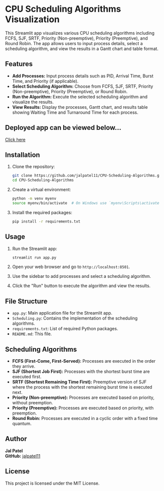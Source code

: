 

# CPU Scheduling Algorithms Visualization

This Streamlit app visualizes various CPU scheduling algorithms including FCFS, SJF, SRTF, Priority (Non-preemptive), Priority (Preemptive), and Round Robin. The app allows users to input process details, select a scheduling algorithm, and view the results in a Gantt chart and table format.

## Features

- **Add Processes:** Input process details such as PID, Arrival Time, Burst Time, and Priority (if applicable).
- **Select Scheduling Algorithm:** Choose from FCFS, SJF, SRTF, Priority (Non-preemptive), Priority (Preemptive), or Round Robin.
- **Run the Algorithm:** Execute the selected scheduling algorithm and visualize the results.
- **View Results:** Display the processes, Gantt chart, and results table showing Waiting Time and Turnaround Time for each process.

## Deployed app can be viewed below...
[Click here](https://jalpatel11-gui-scheduling-algorithms-app-yfyzch.streamlit.app/)

## Installation

1. Clone the repository:
    ```sh
    git clone https://github.com/jalpatel11/CPU-Scheduling-Algorithms.git
    cd CPU-Scheduling-Algorithms
    ```

2. Create a virtual environment:
    ```sh
    python -m venv myenv
    source myenv/bin/activate  # On Windows use `myenv\Scripts\activate`
    ```

3. Install the required packages:
    ```sh
    pip install -r requirements.txt
    ```

## Usage

1. Run the Streamlit app:
    ```sh
    streamlit run app.py
    ```

2. Open your web browser and go to `http://localhost:8501`.

3. Use the sidebar to add processes and select a scheduling algorithm.

4. Click the "Run" button to execute the algorithm and view the results.

## File Structure

- `app.py`: Main application file for the Streamlit app.
- `Scheduling.py`: Contains the implementation of the scheduling algorithms.
- `requirements.txt`: List of required Python packages.
- `README.md`: This file.

## Scheduling Algorithms

- **FCFS (First-Come, First-Served):** Processes are executed in the order they arrive.
- **SJF (Shortest Job First):** Processes with the shortest burst time are executed first.
- **SRTF (Shortest Remaining Time First):** Preemptive version of SJF where the process with the shortest remaining burst time is executed next.
- **Priority (Non-preemptive):** Processes are executed based on priority, without preemption.
- **Priority (Preemptive):** Processes are executed based on priority, with preemption.
- **Round Robin:** Processes are executed in a cyclic order with a fixed time quantum.

## Author

**Jal Patel**  
**GitHub:** [jalpatel11](https://github.com/jalpatel11)

## License

This project is licensed under the MIT License.
